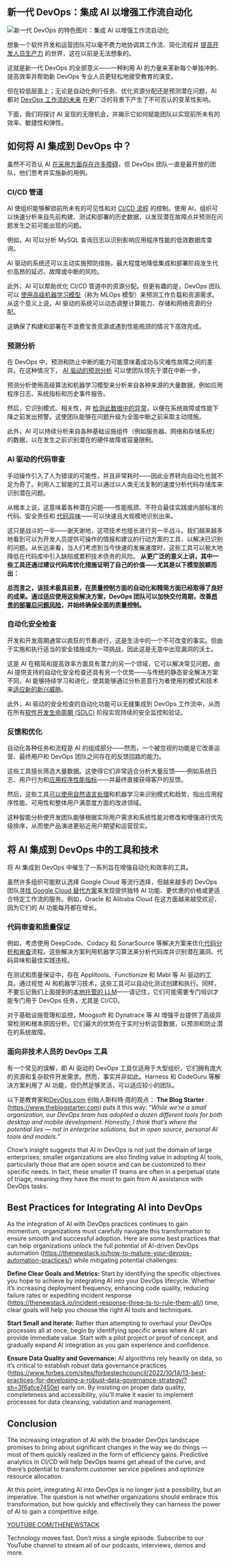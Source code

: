 ## 新一代 DevOps：集成 AI 以增强工作流自动化

![新一代 DevOps 的特色图片：集成 AI 以增强工作流自动化](https://cdn.thenewstack.io/media/2024/03/fa5c35e8-growtika-f7ucqxhucw4-unsplash-1024x576.jpg)

想象一个软件开发和运营团队可以毫不费力地协调其工作流、简化流程并 [提高开发人员生产力](https://thenewstack.io/three-key-metrics-to-measure-developer-productivity/) 的世界，这在以前是无法想象的。

这就是新一代 DevOps 的全部意义——一种利用 AI 的力量来革新每个单独冲刺、提高效率并帮助新 DevOps 专业人员更轻松地接受教育的演变。

但在较低层面上；无论是自动化例行任务、优化资源分配还是预测潜在问题，AI 都对 [DevOps 工作流的未来](https://thenewstack.io/what-is-devops/) 在更广泛的背景下产生了不可否认的变革性影响。

下面，我们将探讨 AI 呈现的无限机会，并揭示它如何赋能团队以实现前所未有的效率、敏捷性和弹性。

## 如何将 AI 集成到 DevOps 中？

虽然不可否认 AI [在采用方面存在许多障碍](https://thenewstack.io/ai-everywhere-overcoming-barriers-to-adoption/)，但 DevOps 团队一直是最开放的团队，他们思考并实施新的用例。

### CI/CD 管道

AI 使组织能够解锁前所未有的可见性和对 [CI/CD 流程](https://about.gitlab.com/topics/ci-cd/) 的控制。使用 AI，组织可以快速分析来自先前构建、测试和部署的历史数据，以发现潜在故障点并预测在问题发生之前可能出现的问题。

例如，AI 可以分析 MySQL 查询日志以识别影响应用程序性能的低效数据库查询。

AI 驱动的系统还可以主动实施预防措施，最大程度地降低集成和部署阶段发生代价高昂的延迟、故障或中断的风险。

此外，AI 可以帮助优化 CI/CD 管道中的资源分配。但更有趣的是，DevOps 团队可以 [使用高级机器学习模型](https://www.datacamp.com/blog/top-mlops-tools)（称为 MLOps 模型）来预测工作负载和资源需求。从这个意义上说，AI 驱动的系统可以动态调整计算能力、存储和网络资源的分配。

这确保了构建和部署在不浪费宝贵资源或遇到性能瓶颈的情况下高效完成。

### 预测分析

在 DevOps 中，预测和防止中断的能力可能意味着成功与灾难性故障之间的差异。在这种情况下， [AI 驱动的预测分析](https://thenewstack.io/predictive-analytics-using-a-time-series-database/) 可以使团队领先于潜在中断一步。

预测分析使用高级算法和机器学习模型来分析来自各种来源的大量数据，例如应用程序日志、系统指标和历史事件报告。

然后，它识别模式、相关性，并 [检测此数据中的异常](https://thenewstack.io/training-a-ml-model-to-forecast-kubernetes-node-anomalies/)，以便在系统故障或性能下降之前发出预警。这使团队能够在问题升级为全面中断之前采取主动措施。

此外，AI 可以持续分析来自各种基础设施组件（例如服务器、网络和存储系统）的数据，以在发生之前识别潜在的硬件故障或容量限制。

### AI 驱动的代码审查

手动操作引入了人为错误的可能性，并且非常耗时——因此业界转向自动化也就不足为奇了。利用人工智能的工具可以通过以人类无法复制的速度分析代码存储库来识别潜在问题。

从根本上说，这意味着各种潜在问题——性能瓶颈、不符合最佳实践或内部标准的代码、安全责任和 [代码异味](https://www.geeksforgeeks.org/code-smell-a-general-introduction-and-its-type/)——可以快速且大规模地识别出来。

这只是战斗的一半——谢天谢地，这项技术也擅长进行另一半战斗。我们越来越多地看到可以为开发人员提供可操作的情报和建议的行动方案的工具，以解决已识别的问题。从长远来看，当人们考虑到当今快速的发展速度时，这些工具可以极大地降低在代码库中引入缺陷或累积技术债务的风险。
**从更广泛的意义上讲，其中一些工具还通过建议代码库优化措施证明了自己的价值——尤其是以下模型脱颖而出：**

**总而言之，该技术极具前景，在质量控制方面的自动化和精简方面已经取得了良好的成果。通过适应使用这些解决方案，DevOps 团队可以加快交付周期，改善[昂贵的部署后问题风险](https://thenewstack.io/unraveling-the-costs-of-bad-code-in-software-development/)，并始终确保全面的质量控制。**

### **自动化安全检查**

开发和开发周期通常以疯狂的节奏进行，这是生活中的一个不可改变的事实。但由于实施和执行适当的安全措施成为一项挑战，因此这是无意中出现漏洞的沃土。

这是 AI 在精简和提高效率方面具有潜力的另一个领域，它可以解决常见问题。由 AI 提供支持的自动化安全检查还具有另一个优势——与传统的静态安全解决方案不同，AI 能够持续学习和进化，使其能够通过分析恶意行为者使用的模式和技术来[适应新的新兴威胁](https://www.sciencedirect.com/science/article/pii/S2543925123000372)。

此外，AI 驱动的安全检查的自动化功能可以无缝集成到 DevOps 工作流中，从而在所有[软件开发生命周期 (SDLC)](https://thenewstack.io/toward-a-3-stage-software-development-lifecycle/) 阶段实现持续的安全监控和验证。

### **反馈和优化**

自动化各种任务和流程是 AI 的组成部分——然而，一个被忽视的功能是它改善运营、最终用户和 DevOps 团队之间存在的反馈回路的能力。

这些工具擅长筛选大量数据。这使得它们非常适合分析大量反馈——例如系统日志、用户行为和[应用程序性能指标](https://www.ibm.com/blog/apm-metrics/)——并最终直接获得客户的反馈。

然后，这些工具[可以使用自然语言处理](https://link.springer.com/article/10.1007/s11042-022-13428-4)和机器学习来识别模式和趋势，指出应用程序性能、可用性和整体用户满意度方面的改进领域。

这种智能分析使开发团队能够根据实际用户需求和系统性能对修改和增强进行优先级排序，从而使产品演进更贴近用户期望和运营现实。

## **将 AI 集成到 DevOps 中的工具和技术**

将 AI 集成到 DevOps 中催生了一系列旨在增强自动化和效率的工具。

虽然许多组织可能默认选择 Google Cloud 等流行选择，但越来越多的 DevOps 团队[寻找 Google Cloud 替代方案](https://platform.sh/google-cloud-platform-alternative/)来发现提供独特 AI 功能、更优惠的价格或更适合特定工作流的服务。例如，Oracle 和 Alibaba Cloud 在这方面越来越受欢迎，因为它们的 AI 功能每月都在增长。

### **代码审查和质量保证**

例如，考虑使用 DeepCode、Codacy 和 SonarSource 等解决方案来优化[代码分析和审查](https://www.turing.com/blog/ai-code-review-improving-software-quality/)流程。这些解决方案利用机器学习算法来分析代码库并识别潜在漏洞、代码异味和最佳实践违规。

在测试和质量保证中，存在 Applitools、Functionize 和 Mabl 等 AI 驱动的工具。通过视觉 AI 和机器学习技术，这些工具可以自动化测试创建和执行。同样，不要忘记我们上面提到的[本地托管的 LLM](https://github.com/continuedev/what-llm-to-use)——请记住，它们可能需要专门培训才能专门用于 DevOps 任务，尤其是 CI/CD。

对于基础设施管理和监控，Moogsoft 和 Dynatrace 等 AI 增强平台提供了高级异常检测和根本原因分析。它们最大的优势在于实时分析运营数据，以预测和防止潜在的系统故障。

### **面向非技术人员的 DevOps 工具**

有一个常见的误解，即 AI 驱动的 DevOps 工具仅适用于大型组织，它们拥有庞大的资源和复杂软件开发需求。然而，事实并非如此。Harness 和 CodeGuru 等解决方案利用了 AI 功能，但仍然足够灵活，可以适应较小的团队。

以下是教育家和[DevOps.com](https://devops.com/) 创始人斯科特·周的观点：
**The Blog Starter** (https://www.theblogstarter.com) puts it this way: “*While we’re a small organization, our DevOps team has adopted a dozen different tools for both desktop and mobile development. Honestly, I think that’s where the potential lies — not in enterprise solutions, but in open source, personal AI tools and models.*”

Chow’s insight suggests that AI in DevOps is not just the domain of large enterprises; smaller organizations are also finding value in adopting AI tools, particularly those that are open source and can be customized to their specific needs. In fact, these smaller IT teams are often in a perpetual state of triage, meaning they have the most to gain from AI assistance with DevOps tasks.

## Best Practices for Integrating AI into DevOps

As the integration of AI with DevOps practices continues to gain momentum, organizations must carefully navigate this transformation to ensure smooth and successful adoption. Here are some best practices that can help organizations unlock the full potential of AI-driven DevOps automation (https://thenewstack.io/how-to-mature-your-devops-automation-practices/) while mitigating potential challenges:

**Define Clear Goals and Metrics:** Start by identifying the specific objectives you hope to achieve by integrating AI into your DevOps lifecycle. Whether it’s increasing deployment frequency, enhancing code quality, reducing failure rates or expediting incident response (https://thenewstack.io/incident-response-three-ts-to-rule-them-all/) time, clear goals will help you choose the right AI tools and techniques.

**Start Small and Iterate:** Rather than attempting to overhaul your DevOps processes all at once, begin by identifying specific areas where AI can provide immediate value. Start with a pilot project or proof of concept, and gradually expand AI integration as you gain experience and confidence.

**Ensure Data Quality and Governance:** AI algorithms rely heavily on data, so it’s critical to establish robust data governance practices (https://www.forbes.com/sites/forbestechcouncil/2022/10/14/13-best-practices-for-developing-a-robust-data-governance-strategy/?sh=3f6afce7450e) early on. By insisting on proper data quality, completeness and accessibility, you’ll make it easier to implement processes for data cleansing, validation and management.

## Conclusion

The increasing integration of AI with the broader DevOps landscape promises to bring about significant changes in the way we do things — most of them quickly realized in the form of efficiency gains. Predictive analytics in CI/CD will help DevOps teams get ahead of the curve, and there’s potential to transform customer service pipelines and optimize resource allocation.

At this point, integrating AI into DevOps is no longer just a possibility, but an imperative. The question is not whether organizations should embrace this transformation, but how quickly and effectively they can harness the power of AI to gain a competitive edge.

[YOUTUBE.COM/THENEWSTACK](https://youtube.com/thenewstack?sub_confirmation=1)

Technology moves fast. Don’t miss a single episode. Subscribe to our YouTube channel to stream all of our podcasts, interviews, demos and more.
